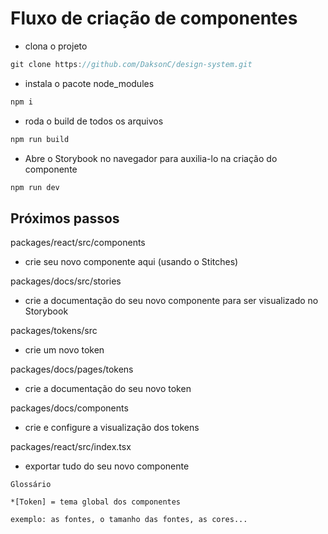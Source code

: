 # Fluxo de criação de componentes

- clona o projeto
```js
git clone https://github.com/DaksonC/design-system.git
```
- instala o pacote node_modules
```js
npm i
```
- roda o build de todos os arquivos
```js
npm run build
```
- Abre o Storybook no navegador para auxilia-lo na criação do componente
```js
npm run dev
```
## Próximos passos 

packages/react/src/components
- crie seu novo componente aqui (usando o Stitches)

packages/docs/src/stories
- crie a documentação do seu novo componente para ser visualizado no Storybook

packages/tokens/src
- crie um novo token

packages/docs/pages/tokens
- crie a documentação do seu novo token

packages/docs/components
- crie e configure a visualização dos tokens

 packages/react/src/index.tsx
 - exportar tudo do seu novo componente 

```
Glossário

*[Token] = tema global dos componentes 

exemplo: as fontes, o tamanho das fontes, as cores...
```

